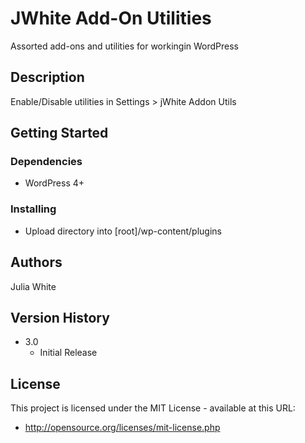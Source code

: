 # JWhite Add-On Utilities

Assorted add-ons and utilities for workingin WordPress

## Description

Enable/Disable utilities in Settings > jWhite Addon Utils

## Getting Started

### Dependencies

* WordPress 4+

### Installing

* Upload directory into [root]/wp-content/plugins


## Authors

Julia White

## Version History

* 3.0
    * Initial Release

## License

This project is licensed under the MIT License - available at this URL:
 * http://opensource.org/licenses/mit-license.php
